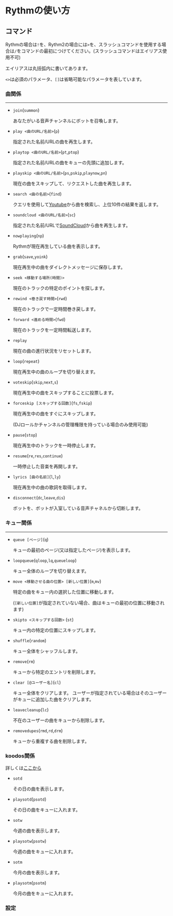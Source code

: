 # Rythmの使い方

## コマンド

Rythmの場合は`!`を、Rythm2の場合には`>`を、スラッシュコマンドを使用する場合は`/`をコマンドの最初につけてください。(スラッシュコマンドはエイリアス使用不可)

エイリアスは丸括弧内に書いてあります。

`<>`は必須のパラメータ、`[]`は省略可能なパラメータを表しています。

### 曲関係

***

- `join`(`summon`)

  あなたがいる音声チャンネルにボットを召喚します。

- `play <曲のURL/名前>`(`p`)

  指定された名前/URLの曲を再生します。

- `playtop <曲のURL/名前>`(`pt`,`ptop`)

  指定された名前/URLの曲をキューの先頭に追加します。

- `playskip <曲のURL/名前>`(`ps`,`pskip`,`playnow`,`pn`)

  現在の曲をスキップして、リクエストした曲を再生します。

- `search <曲の名前>`(`find`)
  
  クエリを使用して[Youtube](www.youtube.com)から曲を検索し、上位10件の結果を返します。

- `soundcloud <曲のURL/名前>`(`sc`)
  
  指定された名前/URLで[SoundCloud](https://m.soundcloud.com/)から曲を再生します。

- `nowplaying`(`np`)
  
  Rythmが現在再生している曲を表示します。

- `grab`(`save`,`yoink`)

  現在再生中の曲をダイレクトメッセージに保存します。

- `seek <移動する場所(時間)>`

  現在のトラックの特定のポイントを探します。

- `rewind <巻き戻す時間>`(`rwd`)

  現在のトラックで一定時間巻き戻します。

- `forward <進める時間>`(`fwd`)

  現在のトラックを一定時間転送します。

- `replay`

  現在の曲の進行状況をリセットします。

- `loop`(`repeat`)

  現在再生中の曲のループを切り替えます。

- `voteskip`(`skip`,`next`,`s`)

  現在再生中の曲をスキップすることに投票します。


- `forceskip [スキップする回数]`(`fs`,`fskip`)

  現在再生中の曲をすぐにスキップします。

  (DJロールかチャンネルの管理権限を持っている場合のみ使用可能)

- `pause`(`stop`)

  現在再生中のトラックを一時停止します。

- `resume`(`re`,`res`,`continue`)

  一時停止した音楽を再開します。

- `lyrics [曲の名前]`(`l`,`ly`)

  現在再生中の曲の歌詞を取得します。

- `disconnect`(`dc`,`leave`,`dis`)

  ボットを、ボットが入室している音声チャネルから切断します。

### キュー関係

***

- `queue [ページ]`(`q`)

  キューの最初のページ(又は指定したページ)を表示します。

- `loopqueue`(`qloop`,`lq`,`queueloop`)

  キュー全体のループを切り替えます。

- `move <移動させる曲の位置> [新しい位置]`(`m`,`mv`)

  特定の曲をキュー内の選択した位置に移動します。

  (`[新しい位置]`が指定されていない場合、曲はキューの最初の位置に移動されます)

- `skipto <スキップする回数>` (`st`)

  キュー内の特定の位置にスキップします。

- `shuffle`(`random`)

  キュー全体をシャッフルします。

- `remove`(`rm`)

  キューから特定のエントリを削除します。

- `clear [@ユーザー名]`(`cl`)

  キュー全体をクリアします。
  ユーザーが指定されている場合はそのユーザーがキューに追加した曲をクリアします。

- `leavecleanup`(`lc`)

  不在のユーザーの曲をキューから削除します。

- `removedupes`(`rmd`,`rd`,`drm`)

  キューから重複する曲を削除します。


### koodos関係
詳しくは[ここから](https://rythm.fm/docs/koodos/#song-of-the-day)

- `sotd` 

  その日の曲を表示します。

- `playsotd`(`psotd`)

  その日の曲をキューに入れます。

- `sotw`

  今週の曲を表示します。

- `playsotw`(`psotw`)

  今週の曲をキューに入れます。

- `sotm`

  今月の曲を表示します。

- `playsotm`(`psotm`)

  今月の曲をキューに入れます。

### 設定